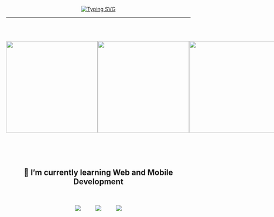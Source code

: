 <div align="center">

[![Typing SVG](https://readme-typing-svg.herokuapp.com?font=fira+code&size=30&color=18BAF7&center=true&vCenter=true&width=900&lines=Web&nbsp;Development;Mobile&nbsp;Development;<ericsmslvdr>)](https://git.io/typing-svg)
<hr>

<div align="center" style="display: flex;">
  <img src ="https://media3.giphy.com/media/amUVFzg1wNZKg/giphy.gif?cid=ecf05e47lo25jp1yrt9n74d5whu3goaytehsnsrzzte4uwtb&rid=giphy.gif&ct=g" width="250" height="250" style="margin: 50px auto;">
  <img src="https://media2.giphy.com/media/NbhiwA0C8THIv8KvG5/giphy.gif?cid=ecf05e473kat8yande63mvn1h6eohvo3imm8tp9ujnehbr6a&ep=v1_gifs_search&rid=giphy.gif&ct=g" width="250" height="250" style="margin: 50px auto;">
  <img src="https://media1.giphy.com/media/lRLzrbhmh5pFf4jOga/giphy.gif?cid=790b761114dd461de68b0ca382fc1a27d6442a786c5e2c3a&rid=giphy.gif&ct=s" width="250" height="250" style="margin: 50px auto;">
</div>

  <div>
    <br>
    <h2>🌱 I’m currently learning Web and Mobile Development</h2>
    <br>
  </div>
  <br>

  <div style="display: flex; flex-wrap: wrap; gap: 20px; justify-content: center;">
	  <img src="https://skillicons.dev/icons?i=html,css,js,react,laravel">
	  <br />
	  <br />
	  <img src="https://skillicons.dev/icons?i=php,nodejs,prisma,mysql,flutter">
	  <br />
	  <br />
	  <img src="https://skillicons.dev/icons?i=git,github,bitbucket,linux,vscode">
</div>
